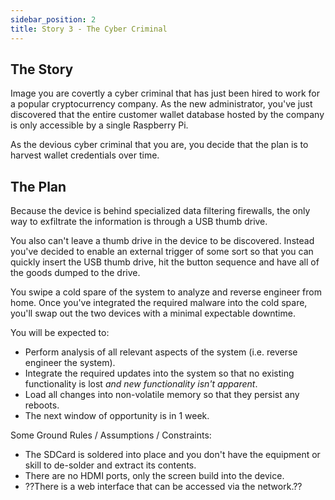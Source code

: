 ```yaml
---
sidebar_position: 2
title: Story 3 - The Cyber Criminal
---
```


## The Story

Image you are covertly a cyber criminal that has just been hired to work for a popular cryptocurrency company. As the new administrator, you've just discovered that the entire customer wallet database hosted by the company is only accessible by a single Raspberry Pi.

As the devious cyber criminal that you are, you decide that the plan is to harvest wallet credentials over time.

## The Plan

Because the device is behind specialized data filtering firewalls, the only way to exfiltrate the information is through a USB thumb drive.

You also can't leave a thumb drive in the device to be discovered. Instead you've decided to enable an external trigger of some sort so that you can quickly insert the USB thumb drive, hit the button sequence and have all of the goods dumped to the drive.

You swipe a cold spare of the system to analyze and reverse engineer from home. Once you've integrated the required malware into the cold spare, you'll swap out the two devices with a minimal expectable downtime.

You will be expected to:

- Perform analysis of all relevant aspects of the system (i.e. reverse engineer the system).
- Integrate the required updates into the system so that no existing functionality is lost _and new functionality isn't apparent_.
- Load all changes into non-volatile memory so that they persist any reboots.
- The next window of opportunity is in 1 week.

Some Ground Rules / Assumptions / Constraints:

- The SDCard is soldered into place and you don't have the equipment or skill to de-solder and extract its contents.
- There are no HDMI ports, only the screen build into the device.
- ??There is a web interface that can be accessed via the network.??
